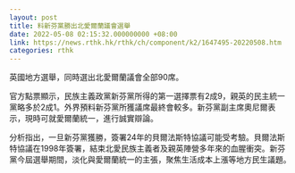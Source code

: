 ```yaml
---
layout: post
title: 料新芬黨勝出北愛爾蘭議會選舉
date: 2022-05-08 02:15:32.000000000 +08:00
link: https://news.rthk.hk/rthk/ch/component/k2/1647495-20220508.htm
categories: rthk
---
```


英國地方選舉，同時選出北愛爾蘭議會全部90席。

官方點票顯示，民族主義政黨新芬黨所得的第一選擇票有2成9，親英的民主統一黨略多於2成1。外界預料新芬黨所獲議席最終會較多。新芬黨副主席奧尼爾表示，現時可就愛爾蘭統一，進行誠實辯論。

分析指出，一旦新芬黨獲勝，簽署24年的貝爾法斯特協議可能受考驗。貝爾法斯特協議在1998年簽署，結束北愛民族主義者及親英陣營多年來的血腥衝突。新芬黨今屆選舉期間，淡化與愛爾蘭統一的主張，聚焦生活成本上漲等地方民生議題。
